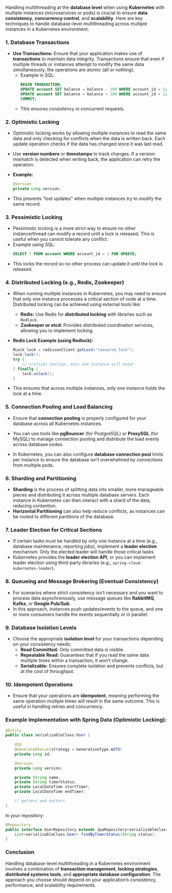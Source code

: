 
Handling multithreading at the **database level** when using **Kubernetes** with multiple instances (microservices or pods) is crucial to ensure **data consistency**, **concurrency control**, and **scalability**. Here are key techniques to handle database-level multithreading across multiple instances in a Kubernetes environment:

### 1. **Database Transactions**
   - **Use Transactions:** Ensure that your application makes use of **transactions** to maintain data integrity. Transactions ensure that even if multiple threads or instances attempt to modify the same data simultaneously, the operations are atomic (all or nothing).
     - Example in SQL:
       ```sql
       BEGIN TRANSACTION;
       UPDATE account SET balance = balance - 100 WHERE account_id = 1;
       UPDATE account SET balance = balance + 100 WHERE account_id = 2;
       COMMIT;
       ```
     - This ensures consistency in concurrent requests.

### 2. **Optimistic Locking**
   - Optimistic locking works by allowing multiple instances to read the same data and only checking for conflicts when the data is written back. Each update operation checks if the data has changed since it was last read.
   - Use **version numbers** or **timestamps** to track changes. If a version mismatch is detected when writing back, the application can retry the operation.
   
   - **Example:**
     ```java
     @Version
     private Long version;
     ```
   - This prevents "lost updates" when multiple instances try to modify the same record.

### 3. **Pessimistic Locking**
   - Pessimistic locking is a more strict way to ensure no other instance/thread can modify a record until a lock is released. This is useful when you cannot tolerate any conflict.
   - Example using SQL:
     ```sql
     SELECT * FROM account WHERE account_id = 1 FOR UPDATE;
     ```
   - This locks the record so no other process can update it until the lock is released.

### 4. **Distributed Locking (e.g., Redis, Zookeeper)**
   - When running multiple instances in Kubernetes, you may need to ensure that only one instance processes a critical section of code at a time. Distributed locking can be achieved using external tools like:
     - **Redis:** Use Redis for **distributed locking** with libraries such as `Redlock`.
     - **Zookeeper or etcd:** Provides distributed coordination services, allowing you to implement locking.
     
   - **Redis Lock Example (using Redlock):**
     ```java
     RLock lock = redissonClient.getLock("resource_lock");
     lock.lock();
     try {
         // critical section, only one instance will enter
     } finally {
         lock.unlock();
     }
     ```
   - This ensures that across multiple instances, only one instance holds the lock at a time.

### 5. **Connection Pooling and Load Balancing**
   - Ensure that **connection pooling** is properly configured for your database across all Kubernetes instances.
   - You can use tools like **pgBouncer** (for PostgreSQL) or **ProxySQL** (for MySQL) to manage connection pooling and distribute the load evenly across database nodes.
   
   - In Kubernetes, you can also configure **database connection pool** limits per instance to ensure the database isn’t overwhelmed by connections from multiple pods.

### 6. **Sharding and Partitioning**
   - **Sharding** is the process of splitting data into smaller, more manageable pieces and distributing it across multiple database servers. Each instance in Kubernetes can then interact with a shard of the data, reducing contention.
   - **Horizontal Partitioning** can also help reduce conflicts, as instances can be routed to different partitions of the database.

### 7. **Leader Election for Critical Sections**
   - If certain tasks must be handled by only one instance at a time (e.g., database maintenance, reporting jobs), implement a **leader election** mechanism. Only the elected leader will handle those critical tasks.
   - Kubernetes provides the **leader election API**, or you can implement leader election using third-party libraries (e.g., `spring-cloud-kubernetes-leader`).

### 8. **Queueing and Message Brokering (Eventual Consistency)**
   - For scenarios where strict consistency isn't necessary and you want to process data asynchronously, use message queues like **RabbitMQ**, **Kafka**, or **Google Pub/Sub**.
   - In this approach, instances push updates/events to the queue, and one or more consumers handle the events sequentially or in parallel.

### 9. **Database Isolation Levels**
   - Choose the appropriate **isolation level** for your transactions depending on your consistency needs:
     - **Read Committed:** Only committed data is visible.
     - **Repeatable Read:** Guarantees that if you read the same data multiple times within a transaction, it won’t change.
     - **Serializable:** Ensures complete isolation and prevents conflicts, but at the cost of throughput.

### 10. **Idempotent Operations**
   - Ensure that your operations are **idempotent**, meaning performing the same operation multiple times will result in the same outcome. This is useful in handling retries and concurrency.

### Example Implementation with Spring Data (Optimistic Locking):
```java
@Entity
public class serializableClass.User {
    
    @Id
    @GeneratedValue(strategy = GenerationType.AUTO)
    private Long id;

    @Version
    private Long version;

    private String name;
    private String timerStatus;
    private LocalDateTime startTimer;
    private LocalDateTime endTimer;

    // getters and setters
}
```

In your repository:
```java
@Repository
public interface UserRepository extends JpaRepository<serializableClass.User, Long> {
    List<serializableClass.User> findByTimerStatus(String status);
}
```

### Conclusion
Handling database-level multithreading in a Kubernetes environment involves a combination of **transaction management**, **locking strategies**, **distributed systems tools**, and **appropriate database configuration**. The approach you choose should depend on your application’s consistency, performance, and scalability requirements.